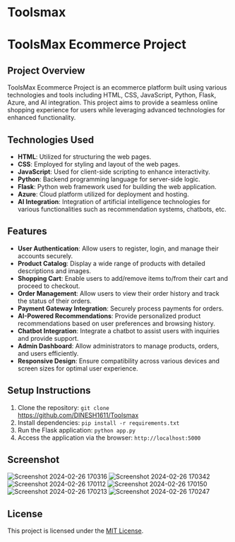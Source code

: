 # Toolsmax


# ToolsMax Ecommerce Project

## Project Overview
ToolsMax Ecommerce Project is an ecommerce platform built using various technologies and tools including HTML, CSS, JavaScript, Python, Flask, Azure, and AI integration. This project aims to provide a seamless online shopping experience for users while leveraging advanced technologies for enhanced functionality.

## Technologies Used
- **HTML**: Utilized for structuring the web pages.
- **CSS**: Employed for styling and layout of the web pages.
- **JavaScript**: Used for client-side scripting to enhance interactivity.
- **Python**: Backend programming language for server-side logic.
- **Flask**: Python web framework used for building the web application.
- **Azure**: Cloud platform utilized for deployment and hosting.
- **AI Integration**: Integration of artificial intelligence technologies for various functionalities such as recommendation systems, chatbots, etc.

## Features
- **User Authentication**: Allow users to register, login, and manage their accounts securely.
- **Product Catalog**: Display a wide range of products with detailed descriptions and images.
- **Shopping Cart**: Enable users to add/remove items to/from their cart and proceed to checkout.
- **Order Management**: Allow users to view their order history and track the status of their orders.
- **Payment Gateway Integration**: Securely process payments for orders.
- **AI-Powered Recommendations**: Provide personalized product recommendations based on user preferences and browsing history.
- **Chatbot Integration**: Integrate a chatbot to assist users with inquiries and provide support.
- **Admin Dashboard**: Allow administrators to manage products, orders, and users efficiently.
- **Responsive Design**: Ensure compatibility across various devices and screen sizes for optimal user experience.

## Setup Instructions
1. Clone the repository: `git clone `https://github.com/DINESH1611/Toolsmax
2. Install dependencies: `pip install -r requirements.txt`
3. Run the Flask application: `python app.py`
4. Access the application via the browser: `http://localhost:5000`
## Screenshot
![Screenshot 2024-02-26 170316](https://github.com/DINESH1611/Toolsmax/assets/154213856/8c362c0c-6d7a-4fe4-bcd9-3728c33c68d1)
![Screenshot 2024-02-26 170342](https://github.com/DINESH1611/Toolsmax/assets/154213856/20466383-7cf3-4f0a-acf6-fea15271d33b)
![Screenshot 2024-02-26 170112](https://github.com/DINESH1611/Toolsmax/assets/154213856/0cde98d7-f6fd-4990-87b1-754444a40e01)
![Screenshot 2024-02-26 170150](https://github.com/DINESH1611/Toolsmax/assets/154213856/b6c37646-9838-4821-8698-065c9d9a0011)
![Screenshot 2024-02-26 170213](https://github.com/DINESH1611/Toolsmax/assets/154213856/135694d3-ce23-4a9e-83bc-7d0f4db7d2b0)
![Screenshot 2024-02-26 170247](https://github.com/DINESH1611/Toolsmax/assets/154213856/d6693e34-5043-4215-a943-f674b036a5e3)


## License
This project is licensed under the [MIT License](https://opensource.org/licenses/MIT).
